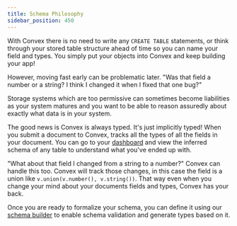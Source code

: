 ```yaml
---
title: Schema Philosophy
sidebar_position: 450
---
```


With Convex there is no need to write any `CREATE TABLE` statements, or think
through your stored table structure ahead of time so you can name your field and
types. You simply put your objects into Convex and keep building your app!

However, moving fast early can be problematic later. "Was that field a number or
a string? I think I changed it when I fixed that one bug?"

Storage systems which are too permissive can sometimes become liabilities as
your system matures and you want to be able to reason assuredly about exactly
what data is in your system.

The good news is Convex is always typed. It's just implicitly typed! When you
submit a document to Convex, tracks all the types of all the fields in your
document. You can go to your [dashboard](/dashboard.md) and view the inferred
schema of any table to understand what you've ended up with.

"What about that field I changed from a string to a number?" Convex can handle
this too. Convex will track those changes, in this case the field is a union
like `v.union(v.number(), v.string())`. That way even when you change your mind
about your documents fields and types, Convex has your back.

Once you are ready to formalize your schema, you can define it using our
[schema builder](/database/schemas.mdx) to enable schema validation and generate
types based on it.
